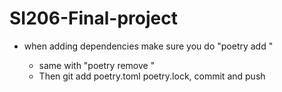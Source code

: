 # SI206-Final-project

- when adding dependencies make sure you do "poetry add <package name>"
    - same with "poetry remove <package name>"
    - Then git add poetry.toml poetry.lock, commit and push